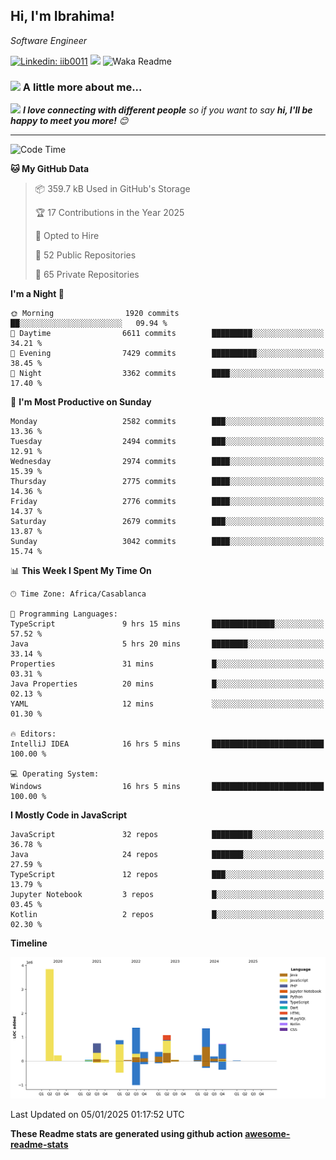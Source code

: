 <h2>Hi, I'm Ibrahima! </h2>
<p><em>Software Engineer 
</em></p>


[![Linkedin: iib0011](https://img.shields.io/badge/-iib0011-blue?style=flat-square&logo=Linkedin&logoColor=white&link=https://www.linkedin.com/in/iib0011/)](https://www.linkedin.com/in/iib0011/)
![](https://visitor-badge.glitch.me/badge?page_id=iib0011)
![Waka Readme](https://github.com/iib0011/iib0011/workflows/Waka%20Readme/badge.svg)


### <img src="https://media.giphy.com/media/VgCDAzcKvsR6OM0uWg/giphy.gif" width="50"> A little more about me...  


<img src="https://media.giphy.com/media/LnQjpWaON8nhr21vNW/giphy.gif" width="60"> <em><b>I love connecting with different people</b> so if you want to say <b>hi, I'll be happy to meet you more!</b> 😊</em>

---
<!--START_SECTION:waka-->
![Code Time](http://img.shields.io/badge/Code%20Time-4%2C203%20hrs%2031%20mins-blue)

**🐱 My GitHub Data** 

> 📦 359.7 kB Used in GitHub's Storage 
 > 
> 🏆 17 Contributions in the Year 2025
 > 
> 💼 Opted to Hire
 > 
> 📜 52 Public Repositories 
 > 
> 🔑 65 Private Repositories 
 > 
**I'm a Night 🦉** 

```text
🌞 Morning                1920 commits        ██░░░░░░░░░░░░░░░░░░░░░░░   09.94 % 
🌆 Daytime                6611 commits        █████████░░░░░░░░░░░░░░░░   34.21 % 
🌃 Evening                7429 commits        ██████████░░░░░░░░░░░░░░░   38.45 % 
🌙 Night                  3362 commits        ████░░░░░░░░░░░░░░░░░░░░░   17.40 % 
```
📅 **I'm Most Productive on Sunday** 

```text
Monday                   2582 commits        ███░░░░░░░░░░░░░░░░░░░░░░   13.36 % 
Tuesday                  2494 commits        ███░░░░░░░░░░░░░░░░░░░░░░   12.91 % 
Wednesday                2974 commits        ████░░░░░░░░░░░░░░░░░░░░░   15.39 % 
Thursday                 2775 commits        ████░░░░░░░░░░░░░░░░░░░░░   14.36 % 
Friday                   2776 commits        ████░░░░░░░░░░░░░░░░░░░░░   14.37 % 
Saturday                 2679 commits        ███░░░░░░░░░░░░░░░░░░░░░░   13.87 % 
Sunday                   3042 commits        ████░░░░░░░░░░░░░░░░░░░░░   15.74 % 
```


📊 **This Week I Spent My Time On** 

```text
🕑︎ Time Zone: Africa/Casablanca

💬 Programming Languages: 
TypeScript               9 hrs 15 mins       ██████████████░░░░░░░░░░░   57.52 % 
Java                     5 hrs 20 mins       ████████░░░░░░░░░░░░░░░░░   33.14 % 
Properties               31 mins             █░░░░░░░░░░░░░░░░░░░░░░░░   03.31 % 
Java Properties          20 mins             █░░░░░░░░░░░░░░░░░░░░░░░░   02.13 % 
YAML                     12 mins             ░░░░░░░░░░░░░░░░░░░░░░░░░   01.30 % 

🔥 Editors: 
IntelliJ IDEA            16 hrs 5 mins       █████████████████████████   100.00 % 

💻 Operating System: 
Windows                  16 hrs 5 mins       █████████████████████████   100.00 % 
```

**I Mostly Code in JavaScript** 

```text
JavaScript               32 repos            █████████░░░░░░░░░░░░░░░░   36.78 % 
Java                     24 repos            ███████░░░░░░░░░░░░░░░░░░   27.59 % 
TypeScript               12 repos            ███░░░░░░░░░░░░░░░░░░░░░░   13.79 % 
Jupyter Notebook         3 repos             █░░░░░░░░░░░░░░░░░░░░░░░░   03.45 % 
Kotlin                   2 repos             █░░░░░░░░░░░░░░░░░░░░░░░░   02.30 % 
```



**Timeline**

![Lines of Code chart](https://raw.githubusercontent.com/iib0011/iib0011/master/assets/bar_graph.png)


 Last Updated on 05/01/2025 01:17:52 UTC
<!--END_SECTION:waka-->

**These Readme stats are generated using github action [awesome-readme-stats](https://github.com/iib0011/waka-readme-stats)**
